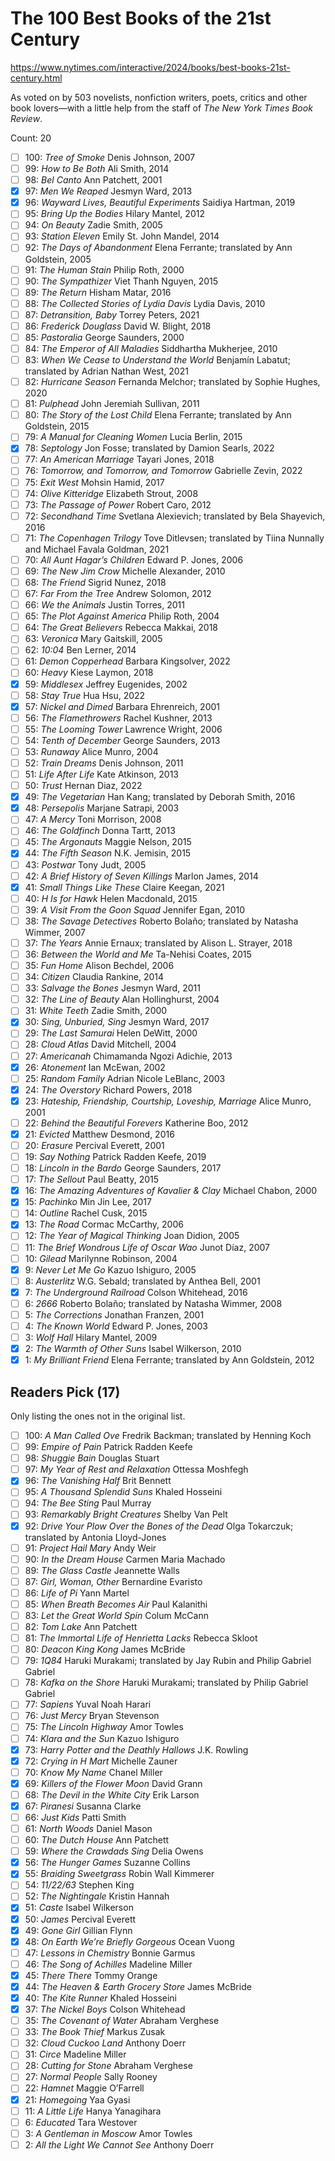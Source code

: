 # The 100 Best Books of the 21st Century

https://www.nytimes.com/interactive/2024/books/best-books-21st-century.html

As voted on by 503 novelists, nonfiction writers, poets, critics and other
book lovers—with a little help from the staff of _The New York Times Book
Review_.

Count: 20

- [ ] 100: _Tree of Smoke_ Denis Johnson, 2007
- [ ] 99: _How to Be Both_ Ali Smith, 2014
- [ ] 98: _Bel Canto_ Ann Patchett, 2001
- [x] 97: _Men We Reaped_ Jesmyn Ward, 2013
- [x] 96: _Wayward Lives, Beautiful Experiments_ Saidiya Hartman, 2019
- [ ] 95: _Bring Up the Bodies_ Hilary Mantel, 2012
- [ ] 94: _On Beauty_ Zadie Smith, 2005
- [ ] 93: _Station Eleven_ Emily St. John Mandel, 2014
- [ ] 92: _The Days of Abandonment_ Elena Ferrante; translated by Ann Goldstein, 2005
- [ ] 91: _The Human Stain_ Philip Roth, 2000
- [ ] 90: _The Sympathizer_ Viet Thanh Nguyen, 2015
- [ ] 89: _The Return_ Hisham Matar, 2016
- [ ] 88: _The Collected Stories of Lydia Davis_ Lydia Davis, 2010
- [ ] 87: _Detransition, Baby_ Torrey Peters, 2021
- [ ] 86: _Frederick Douglass_ David W. Blight, 2018
- [ ] 85: _Pastoralia_ George Saunders, 2000
- [ ] 84: _The Emperor of All Maladies_ Siddhartha Mukherjee, 2010
- [ ] 83: _When We Cease to Understand the World_ Benjamín Labatut; translated by Adrian Nathan West, 2021
- [ ] 82: _Hurricane Season_ Fernanda Melchor; translated by Sophie Hughes, 2020
- [ ] 81: _Pulphead_ John Jeremiah Sullivan, 2011
- [ ] 80: _The Story of the Lost Child_ Elena Ferrante; translated by Ann Goldstein, 2015
- [ ] 79: _A Manual for Cleaning Women_ Lucia Berlin, 2015
- [x] 78: _Septology_ Jon Fosse; translated by Damion Searls, 2022
- [ ] 77: _An American Marriage_ Tayari Jones, 2018
- [ ] 76: _Tomorrow, and Tomorrow, and Tomorrow_ Gabrielle Zevin, 2022
- [ ] 75: _Exit West_ Mohsin Hamid, 2017
- [ ] 74: _Olive Kitteridge_ Elizabeth Strout, 2008
- [ ] 73: _The Passage of Power_ Robert Caro, 2012
- [ ] 72: _Secondhand Time_ Svetlana Alexievich; translated by Bela Shayevich, 2016
- [ ] 71: _The Copenhagen Trilogy_ Tove Ditlevsen; translated by Tiina Nunnally and Michael Favala Goldman, 2021
- [ ] 70: _All Aunt Hagar’s Children_ Edward P. Jones, 2006
- [ ] 69: _The New Jim Crow_ Michelle Alexander, 2010
- [ ] 68: _The Friend_ Sigrid Nunez, 2018
- [ ] 67: _Far From the Tree_ Andrew Solomon, 2012
- [ ] 66: _We the Animals_ Justin Torres, 2011
- [ ] 65: _The Plot Against America_ Philip Roth, 2004
- [ ] 64: _The Great Believers_ Rebecca Makkai, 2018
- [ ] 63: _Veronica_ Mary Gaitskill, 2005
- [ ] 62: _10:04_ Ben Lerner, 2014
- [ ] 61: _Demon Copperhead_ Barbara Kingsolver, 2022
- [ ] 60: _Heavy_ Kiese Laymon, 2018
- [x] 59: _Middlesex_ Jeffrey Eugenides, 2002
- [ ] 58: _Stay True_ Hua Hsu, 2022
- [x] 57: _Nickel and Dimed_ Barbara Ehrenreich, 2001
- [ ] 56: _The Flamethrowers_ Rachel Kushner, 2013
- [ ] 55: _The Looming Tower_ Lawrence Wright, 2006
- [ ] 54: _Tenth of December_ George Saunders, 2013
- [ ] 53: _Runaway_ Alice Munro, 2004
- [ ] 52: _Train Dreams_ Denis Johnson, 2011
- [ ] 51: _Life After Life_ Kate Atkinson, 2013
- [ ] 50: _Trust_ Hernan Diaz, 2022
- [x] 49: _The Vegetarian_ Han Kang; translated by Deborah Smith, 2016
- [x] 48: _Persepolis_ Marjane Satrapi, 2003
- [ ] 47: _A Mercy_ Toni Morrison, 2008
- [ ] 46: _The Goldfinch_ Donna Tartt, 2013
- [ ] 45: _The Argonauts_ Maggie Nelson, 2015
- [x] 44: _The Fifth Season_ N.K. Jemisin, 2015
- [ ] 43: _Postwar_ Tony Judt, 2005
- [ ] 42: _A Brief History of Seven Killings_ Marlon James, 2014
- [x] 41: _Small Things Like These_ Claire Keegan, 2021
- [ ] 40: _H Is for Hawk_ Helen Macdonald, 2015
- [ ] 39: _A Visit From the Goon Squad_ Jennifer Egan, 2010
- [ ] 38: _The Savage Detectives_ Roberto Bolaño; translated by Natasha Wimmer, 2007
- [ ] 37: _The Years_ Annie Ernaux; translated by Alison L. Strayer, 2018
- [ ] 36: _Between the World and Me_ Ta-Nehisi Coates, 2015
- [ ] 35: _Fun Home_ Alison Bechdel, 2006
- [ ] 34: _Citizen_ Claudia Rankine, 2014
- [ ] 33: _Salvage the Bones_ Jesmyn Ward, 2011
- [ ] 32: _The Line of Beauty_ Alan Hollinghurst, 2004
- [ ] 31: _White Teeth_ Zadie Smith, 2000
- [x] 30: _Sing, Unburied, Sing_ Jesmyn Ward, 2017
- [ ] 29: _The Last Samurai_ Helen DeWitt, 2000
- [ ] 28: _Cloud Atlas_ David Mitchell, 2004
- [ ] 27: _Americanah_ Chimamanda Ngozi Adichie, 2013
- [x] 26: _Atonement_ Ian McEwan, 2002
- [ ] 25: _Random Family_ Adrian Nicole LeBlanc, 2003
- [x] 24: _The Overstory_ Richard Powers, 2018
- [x] 23: _Hateship, Friendship, Courtship, Loveship, Marriage_ Alice Munro, 2001
- [ ] 22: _Behind the Beautiful Forevers_ Katherine Boo, 2012
- [x] 21: _Evicted_ Matthew Desmond, 2016
- [ ] 20: _Erasure_ Percival Everett, 2001
- [ ] 19: _Say Nothing_ Patrick Radden Keefe, 2019
- [ ] 18: _Lincoln in the Bardo_ George Saunders, 2017
- [ ] 17: _The Sellout_ Paul Beatty, 2015
- [x] 16: _The Amazing Adventures of Kavalier & Clay_ Michael Chabon, 2000
- [x] 15: _Pachinko_ Min Jin Lee, 2017
- [ ] 14: _Outline_ Rachel Cusk, 2015
- [x] 13: _The Road_ Cormac McCarthy, 2006
- [ ] 12: _The Year of Magical Thinking_ Joan Didion, 2005
- [ ] 11: _The Brief Wondrous Life of Oscar Wao_ Junot Díaz, 2007
- [ ] 10: _Gilead_ Marilynne Robinson, 2004
- [x] 9: _Never Let Me Go_ Kazuo Ishiguro, 2005
- [ ] 8: _Austerlitz_ W.G. Sebald; translated by Anthea Bell, 2001
- [x] 7: _The Underground Railroad_ Colson Whitehead, 2016
- [ ] 6: _2666_ Roberto Bolaño; translated by Natasha Wimmer, 2008
- [ ] 5: _The Corrections_ Jonathan Franzen, 2001
- [ ] 4: _The Known World_ Edward P. Jones, 2003
- [ ] 3: _Wolf Hall_ Hilary Mantel, 2009
- [x] 2: _The Warmth of Other Suns_ Isabel Wilkerson, 2010
- [x] 1: _My Brilliant Friend_ Elena Ferrante; translated by Ann Goldstein, 2012

## Readers Pick (17)

Only listing the ones not in the original list.

- [ ] 100: _A Man Called Ove_ Fredrik Backman; translated by Henning Koch
- [ ] 99: _Empire of Pain_ Patrick Radden Keefe
- [ ] 98: _Shuggie Bain_ Douglas Stuart
- [ ] 97: _My Year of Rest and Relaxation_ Ottessa Moshfegh
- [x] 96: _The Vanishing Half_ Brit Bennett
- [ ] 95: _A Thousand Splendid Suns_ Khaled Hosseini
- [ ] 94: _The Bee Sting_ Paul Murray
- [ ] 93: _Remarkably Bright Creatures_ Shelby Van Pelt
- [x] 92: _Drive Your Plow Over the Bones of the Dead_ Olga Tokarczuk; translated by Antonia Lloyd-Jones
- [ ] 91: _Project Hail Mary_ Andy Weir
- [ ] 90: _In the Dream House_ Carmen Maria Machado
- [ ] 89: _The Glass Castle_ Jeannette Walls
- [ ] 87: _Girl, Woman, Other_ Bernardine Evaristo
- [ ] 86: _Life of Pi_ Yann Martel
- [ ] 85: _When Breath Becomes Air_ Paul Kalanithi
- [ ] 83: _Let the Great World Spin_ Colum McCann
- [ ] 82: _Tom Lake_ Ann Patchett
- [ ] 81: _The Immortal Life of Henrietta Lacks_ Rebecca Skloot
- [ ] 80: _Deacon King Kong_ James McBride
- [ ] 79: _1Q84_ Haruki Murakami; translated by Jay Rubin and Philip Gabriel Gabriel
- [ ] 78: _Kafka on the Shore_ Haruki Murakami; translated by Philip Gabriel Gabriel
- [ ] 77: _Sapiens_ Yuval Noah Harari
- [ ] 76: _Just Mercy_ Bryan Stevenson
- [ ] 75: _The Lincoln Highway_ Amor Towles
- [ ] 74: _Klara and the Sun_ Kazuo Ishiguro
- [x] 73: _Harry Potter and the Deathly Hallows_ J.K. Rowling
- [x] 72: _Crying in H Mart_ Michelle Zauner
- [ ] 70: _Know My Name_ Chanel Miller
- [x] 69: _Killers of the Flower Moon_ David Grann
- [ ] 68: _The Devil in the White City_ Erik Larson
- [x] 67: _Piranesi_ Susanna Clarke
- [ ] 66: _Just Kids_ Patti Smith
- [ ] 61: _North Woods_ Daniel Mason
- [ ] 60: _The Dutch House_ Ann Patchett
- [ ] 59: _Where the Crawdads Sing_ Delia Owens
- [x] 56: _The Hunger Games_ Suzanne Collins
- [x] 55: _Braiding Sweetgrass_ Robin Wall Kimmerer
- [ ] 54: _11/22/63_ Stephen King
- [ ] 52: _The Nightingale_ Kristin Hannah
- [x] 51: _Caste_ Isabel Wilkerson
- [x] 50: _James_ Percival Everett
- [x] 49: _Gone Girl_ Gillian Flynn
- [x] 48: _On Earth We’re Briefly Gorgeous_ Ocean Vuong
- [ ] 47: _Lessons in Chemistry_ Bonnie Garmus
- [ ] 46: _The Song of Achilles_ Madeline Miller
- [x] 45: _There There_ Tommy Orange
- [x] 44: _The Heaven & Earth Grocery Store_ James McBride
- [x] 40: _The Kite Runner_ Khaled Hosseini
- [x] 37: _The Nickel Boys_ Colson Whitehead
- [ ] 35: _The Covenant of Water_ Abraham Verghese
- [ ] 33: _The Book Thief_ Markus Zusak
- [ ] 32: _Cloud Cuckoo Land_ Anthony Doerr
- [ ] 31: _Circe_ Madeline Miller
- [ ] 28: _Cutting for Stone_ Abraham Verghese
- [ ] 27: _Normal People_ Sally Rooney
- [ ] 22: _Hamnet_ Maggie O’Farrell
- [x] 21: _Homegoing_ Yaa Gyasi
- [ ] 11: _A Little Life_ Hanya Yanagihara
- [ ] 6: _Educated_ Tara Westover
- [ ] 3: _A Gentleman in Moscow_ Amor Towles
- [ ] 2: _All the Light We Cannot See_ Anthony Doerr
